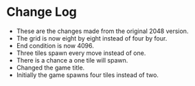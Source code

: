 Change Log
==========

* These are the changes made from the original 2048 version.
 * The grid is now eight by eight instead of four by four.
 * End condition is now 4096.
 * Three tiles spawn every move instead of one.
 * There is a chance a one tile will spawn.
 * Changed the game title.
 * Initially the game spawns four tiles instead of two.
